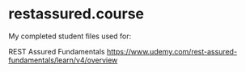 # restassured.course

My completed student files used for:

REST Assured Fundamentals
https://www.udemy.com/rest-assured-fundamentals/learn/v4/overview